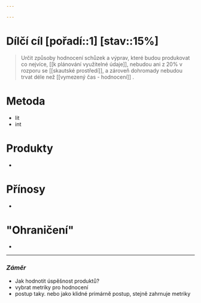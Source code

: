 ```yaml
---

---
```


# Dílčí cíl [pořadí::1] [stav::15%]
> Určit způsoby hodnocení schůzek a výprav, které budou  produkovat co nejvíce, [[k plánování využitelné údaje]], nebudou ani z 20% v rozporu se [[skautské prostředí]], a zároveň dohromady nebudou trvat déle než [[vymezený čas - hodnocení]] .

# Metoda
- lit
- int
# Produkty
- 
# Přínosy
- 
# "Ohraničení"
- 

---
### *_Záměr_*
- Jak hodnotit úspěšnost produktů?
- vybrat metriky pro hodnocení
- postup taky. nebo jako klidné primárně postup, stejně zahrnuje metriky